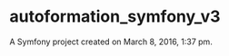 autoformation_symfony_v3
========================

A Symfony project created on March 8, 2016, 1:37 pm.
